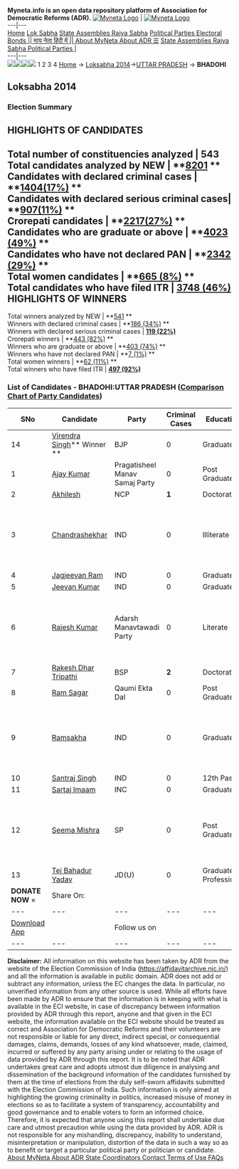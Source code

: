**Myneta.info is an open data repository platform of Association for Democratic Reforms (ADR).**
[![Myneta Logo](https://www.myneta.info/lib/img/myneta-logo.png)](https://www.myneta.info/) | [![Myneta Logo](https://www.myneta.info/lib/img/adr-logo.png)](https://adrindia.org)  
---|---  
[Home](https://www.myneta.info/) [Lok Sabha](https://www.myneta.info/#ls "Lok Sabha") [ State Assemblies ](https://www.myneta.info/#sa "State Assemblies") [Rajya Sabha](https://www.myneta.info/#rs "Rajya Sabha") [Political Parties ](https://www.myneta.info/party "Political Parties") [ Electoral Bonds ](https://www.myneta.info/electoral_bonds "Electoral Bonds") [ || माय नेता हिंदी में || ](https://translate.google.co.in/translate?prev=hp&hl=en&js=y&u=www.myneta.info&sl=en&tl=hi&history_state0=) [ About MyNeta ](https://adrindia.org/content/about-myneta) [ About ADR ](https://adrindia.org/about-adr/who-we-are) [☰](javascript:void\(0\))
[ State Assemblies ](https://www.myneta.info/#sa "State Assemblies") [ Rajya Sabha ](https://www.myneta.info/#rs "Rajya Sabha") [ Political Parties ](https://www.myneta.info/party "Political Parties")
|   
---|---  
![](https://www.myneta.info/lib/img/banner/banner-1.png)![](https://www.myneta.info/lib/img/banner/banner-2.png)![](https://www.myneta.info/lib/img/banner/banner-3.png)![](https://www.myneta.info/lib/img/banner/banner-4.png)
1  2  3  4 
[Home](https://www.myneta.info/) → [Loksabha 2014](https://www.myneta.info/ls2014/)→[UTTAR PRADESH](https://www.myneta.info/ls2014/index.php?action=show_constituencies&state_id=24) → **BHADOHI**
### 
## Loksabha 2014
###  Election Summary 
HIGHLIGHTS OF CANDIDATES  
---  
Total number of constituencies analyzed |  543   
Total candidates analyzed by NEW | **[8201](https://www.myneta.info/ls2014/index.php?action=summary&subAction=candidates_analyzed&sort=candidate#summary) **  
Candidates with declared criminal cases | **[1404(17%)](https://www.myneta.info/ls2014/index.php?action=summary&subAction=crime&sort=candidate#summary) **  
Candidates with declared serious criminal cases| **[907(11%)](https://www.myneta.info/ls2014/index.php?action=summary&subAction=serious_crime&sort=candidate#summary) **  
Crorepati candidates | **[2217(27%)](https://www.myneta.info/ls2014/index.php?action=summary&subAction=crorepati&sort=candidate#summary) **  
Candidates who are graduate or above | **[4023 (49%)](https://www.myneta.info/ls2014/index.php?action=summary&subAction=education&sort=candidate#summary) **  
Candidates who have not declared PAN | **[2342 (29%)](https://www.myneta.info/ls2014/index.php?action=summary&subAction=without_pan&sort=candidate#summary) **  
Total women candidates | **[665 (8%)](https://www.myneta.info/ls2014/index.php?action=summary&subAction=women_candidate&sort=candidate#summary) **  
Total candidates who have filed ITR | [**3748 (46%)**](https://www.myneta.info/ls2014/index.php?action=summary&subAction=filed_itr&sort=candidate#summary)  
HIGHLIGHTS OF WINNERS  
---  
Total winners analyzed by NEW | **[541](https://www.myneta.info/ls2014/index.php?action=summary&subAction=winner_analyzed&sort=candidate#summary) **  
Winners with declared criminal cases | **[186 (34%)](https://www.myneta.info/ls2014/index.php?action=summary&subAction=winner_crime&sort=candidate#summary) **  
Winners with declared serious criminal cases | **[119 (22%)](https://www.myneta.info/ls2014/index.php?action=summary&subAction=winner_serious_crime&sort=candidate#summary)**  
Crorepati winners | **[443 (82%)](https://www.myneta.info/ls2014/index.php?action=summary&subAction=winner_crorepati&sort=candidate#summary) **  
Winners who are graduate or above | **[403 (74%)](https://www.myneta.info/ls2014/index.php?action=summary&subAction=winner_education&sort=candidate#summary) **  
Winners who have not declared PAN | **[7 (1%)](https://www.myneta.info/ls2014/index.php?action=summary&subAction=winner_without_pan&sort=candidate#summary) **  
Total women winners | **[62 (11%)](https://www.myneta.info/ls2014/index.php?action=summary&subAction=winner_women&sort=candidate#summary) **  
Total winners who have filed ITR | [**497 (92%)**](https://www.myneta.info/ls2014/index.php?action=summary&subAction=winner_filed_itr&sort=candidate#summary)  
### List of Candidates - BHADOHI:UTTAR PRADESH ([Comparison Chart of Party Candidates](https://www.myneta.info/ls2014/comparisonchart.php?constituency_id=256))
SNo | Candidate| Party| Criminal Cases| Education| Age| Total Assets| Liabilities  
---|---|---|---|---|---|---|---  
14  | [Virendra Singh](https://www.myneta.info/ls2014/candidate.php?candidate_id=8054)** Winner ** | BJP | 0 | Graduate| 57 | Rs 1,15,31,458 ~ 1 Crore+ | Rs 7,91,186 ~ 7 Lacs+  
1  | [Ajay Kumar](https://www.myneta.info/ls2014/candidate.php?candidate_id=8051) | Pragatisheel Manav Samaj Party | 0 | Post Graduate| 43 | Rs 13,16,000 ~ 13 Lacs+ | Rs 0 ~   
2  | [Akhilesh](https://www.myneta.info/ls2014/candidate.php?candidate_id=8048) | NCP | **1** | Doctorate| 46 | Rs 16,58,500 ~ 16 Lacs+ | Rs 0 ~   
3  | [Chandrashekhar](https://www.myneta.info/ls2014/candidate.php?candidate_id=8682) | IND | 0 | Illiterate| 31 | ![](https://myneta.info/image_v2.php?myneta_folder=ls2014&candidate_id=8682&col=ta) | ![](https://myneta.info/image_v2.php?myneta_folder=ls2014&candidate_id=8682&col=lia)  
4  | [Jagjeevan Ram](https://www.myneta.info/ls2014/candidate.php?candidate_id=8684) | IND | 0 | Graduate| 33 | Rs 3,50,100 ~ 3 Lacs+ | Rs 0 ~   
5  | [Jeevan Kumar](https://www.myneta.info/ls2014/candidate.php?candidate_id=8409) | IND | 0 | Graduate| 41 | Rs 61,40,000 ~ 61 Lacs+ | Rs 2,50,000 ~ 2 Lacs+  
6  | [Rajesh Kumar](https://www.myneta.info/ls2014/candidate.php?candidate_id=8680) | Adarsh Manavtawadi Party | 0 | Literate| 37 | ![](https://myneta.info/image_v2.php?myneta_folder=ls2014&candidate_id=8680&col=ta) | ![](https://myneta.info/image_v2.php?myneta_folder=ls2014&candidate_id=8680&col=lia)  
7  | [Rakesh Dhar Tripathi](https://www.myneta.info/ls2014/candidate.php?candidate_id=8052) | BSP | **2** | Doctorate| 56 | Rs 3,02,17,034 ~ 3 Crore+ | Rs 87,15,000 ~ 87 Lacs+  
8  | [Ram Sagar](https://www.myneta.info/ls2014/candidate.php?candidate_id=8407) | Qaumi Ekta Dal | 0 | Post Graduate| 38 | Rs 17,72,125 ~ 17 Lacs+ | Rs 0 ~   
9  | [Ramsakha](https://www.myneta.info/ls2014/candidate.php?candidate_id=8047) | IND | 0 | Graduate| 55 | ![](https://myneta.info/image_v2.php?myneta_folder=ls2014&candidate_id=8047&col=ta) | ![](https://myneta.info/image_v2.php?myneta_folder=ls2014&candidate_id=8047&col=lia)  
10  | [Santraj Singh](https://www.myneta.info/ls2014/candidate.php?candidate_id=8691) | IND | 0 | 12th Pass| 45 | Rs 17,39,942 ~ 17 Lacs+ | Rs 0 ~   
11  | [Sartaj Imaam](https://www.myneta.info/ls2014/candidate.php?candidate_id=8049) | INC | 0 | Graduate| 58 | Rs 1,91,45,000 ~ 1 Crore+ | Rs 20,00,000 ~ 20 Lacs+  
12  | [Seema Mishra](https://www.myneta.info/ls2014/candidate.php?candidate_id=8053) | SP | 0 | Post Graduate| 37 | ![](https://myneta.info/image_v2.php?myneta_folder=ls2014&candidate_id=8053&col=ta) | ![](https://myneta.info/image_v2.php?myneta_folder=ls2014&candidate_id=8053&col=lia)  
13  | [Tej Bahadur Yadav](https://www.myneta.info/ls2014/candidate.php?candidate_id=8050) | JD(U) | 0 | Graduate Professional| 61 | Rs 54,36,460 ~ 54 Lacs+ | Rs 0 ~   
|  **DONATE NOW** × |  Share On:  | [](https://api.whatsapp.com/send?text=https%3A%2F%2Fmyneta.info%2Fpunjab2022%2Findex.php%3Faction%3Dshow_constituencies%26state_id%3D19) | [](https://www.facebook.com/sharer/sharer.php?u=https%3A%2F%2Fmyneta.info%2Fpunjab2022%2Findex.php%3Faction%3Dshow_constituencies%26state_id%3D19) | [](https://twitter.com/share?url=https%3A%2F%2Fmyneta.info%2Fpunjab2022%2Findex.php%3Faction%3Dshow_constituencies%26state_id%3D19)  
---|---|---|---|---  
| [ Download App ](https://play.google.com/store/apps/details?id=com.webrosoft.myneta1&pcampaignid=pcampaignidMKT-Other-global-all-co-prtnr-py-PartBadge-Mar2515-1) | [](https://play.google.com/store/apps/details?id=com.webrosoft.myneta1&pcampaignid=pcampaignidMKT-Other-global-all-co-prtnr-py-PartBadge-Mar2515-1) |  Follow us on  | [](https://www.facebook.com/adrindia.org/) | [](https://twitter.com/adrspeaks) | [](https://groups.google.com/g/national-election-watch?hl=en&pli=1) | [](https://www.instagram.com/adrspeaks/) | [](https://www.youtube.com/user/adrspeaks) | [](https://sharechat.com/profile/adrspeaks)  
---|---|---|---|---|---|---|---|---  
**Disclaimer:** All information on this website has been taken by ADR from the website of the Election Commission of India (https://affidavitarchive.nic.in/) and all the information is available in public domain. ADR does not add or subtract any information, unless the EC changes the data. In particular, no unverified information from any other source is used. While all efforts have been made by ADR to ensure that the information is in keeping with what is available in the ECI website, in case of discrepancy between information provided by ADR through this report, anyone and that given in the ECI website, the information available on the ECI website should be treated as correct and Association for Democratic Reforms and their volunteers are not responsible or liable for any direct, indirect special, or consequential damages, claims, demands, losses of any kind whatsoever, made, claimed, incurred or suffered by any party arising under or relating to the usage of data provided by ADR through this report. It is to be noted that ADR undertakes great care and adopts utmost due diligence in analysing and dissemination of the background information of the candidates furnished by them at the time of elections from the duly self-sworn affidavits submitted with the Election Commission of India. Such information is only aimed at highlighting the growing criminality in politics, increased misuse of money in elections so as to facilitate a system of transparency, accountability and good governance and to enable voters to form an informed choice. Therefore, it is expected that anyone using this report shall undertake due care and utmost precaution while using the data provided by ADR. ADR is not responsible for any mishandling, discrepancy, inability to understand, misinterpretation or manipulation, distortion of the data in such a way so as to benefit or target a particular political party or politician or candidate. 
[ About MyNeta ](https://adrindia.org/content/about-myneta) [ About ADR ](https://adrindia.org/about-adr/who-we-are) [ State Coordinators ](https://adrindia.org/about-adr/state-coordinators) [ Contact ](https://adrindia.org/contact-us) [ Terms of Use ](https://adrindia.org/content/adr-terms-use) [ FAQs ](https://adrindia.org/content/faqs)
